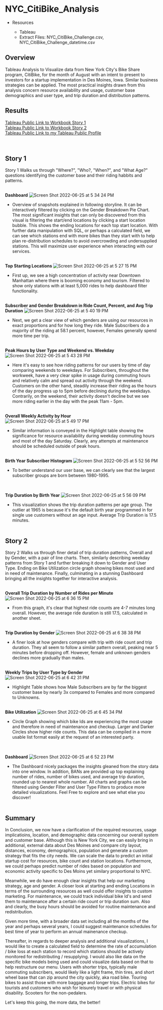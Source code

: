# NYC_CitiBike_Analysis

- Resources 

    - Tableau
    - Extract Files: NYC_CitiBike_Challenge.csv, NYC_CitiBike_Challenge_datetime.csv


## Overview

Tableau Analysis to Visualize data from New York City's Bike Share program, CitiBike, for the month of August with an intent to present to investors for a startup implementation in Des Moines, Iowa. Similar business strategies can be applied. The most practical insights drawn from this analysis concern resource availability and usage, customer base demographics and user type, and trip duration and distribution patterns.

## Results

[Tableau Public Link to Workbook Story 1](https://public.tableau.com/app/profile/marshall3619/viz/NYCCitiBikeAnalysis-DUStory1/Story1)<br>
[Tableau Public Link to Workbook Story 2](https://public.tableau.com/app/profile/marshall3619/viz/NYCCityBike-DUStory2/Story2)<br>
[Tableau Public Link to my Tableau Public Profile](https://public.tableau.com/app/profile/marshall3619#!/)<br>
<br/><br/>

## Story 1

Story 1 Walks us through "Where?", "Who?, "When?", and "What Age?" questions identifying the customer base and their riding habbits and patterns.
<br/><br/>

**Dashboard**
![Screen Shot 2022-06-25 at 5 34 24 PM](https://user-images.githubusercontent.com/100544761/175792353-337e2876-1d23-469d-8306-481a471bce77.png)
- Overview of snapshots explained in following storyline.  It can be interactively filtered by clicking on the Gender Breakdown Pie Chart.  The most significant insights that can only be discovered from this visual is filtering the start/end locations by clicking a start location bubble.  This shows the ending locations for each top start location.  With further data manipulation with SQL, or perhaps a calculated field, we can see which stations end with more bikes than they start with to help plan re-distribution schedules to avoid overcrowding and undersupplied stations.  This will maximize user experience when interacting with our services.
<br/><br/>

**Top Starting Locations**
![Screen Shot 2022-06-25 at 5 27 15 PM](https://user-images.githubusercontent.com/100544761/175792239-4d4b3c7a-8f4f-4985-9955-d9725d60bac1.png)
- First up, we see a high concentration of activity near Downtown Manhattan where there is booming economy and tourism.  Filtered to show only stations with at least 5,000 rides to help dashboard filter functionality.
<br/><br/>

**Subscriber and Gender Breakdown in Ride Count, Percent, and Avg Trip Duration**
![Screen Shot 2022-06-25 at 5 40 19 PM](https://user-images.githubusercontent.com/100544761/175792476-de1ae53c-907e-4590-bd30-aa8ce5000478.png)
- Next, we get a clear view of which genders are using our resources in exact proportions and for how long they ride.  Male Subscribers do a majority of the riding at 58.1 percent, however, Females generally spend more time per trip.
<br/><br/>

**Peak Hours by User Type and Weekend vs. Weekday**
![Screen Shot 2022-06-25 at 5 43 28 PM](https://user-images.githubusercontent.com/100544761/175792536-4460fbd4-26f0-489d-bad7-46d1f2778344.png)
- Here it's easy to see how riding patterns for our users by time of day comparing weekends to weekdays.  For Subscribers, throughout the workweek, have a very clear spike in usage during commuting hours and relatively calm and spread out activity through the weekend.  Customers on the other hand, steadily increase their riding as the hours of the day progress up to 5pm before declining during the weekdays.  Contrarily, on the weekend, their activity doesn't decline but we see more riding earlier in the day with the peak 11am - 5pm.
<br/><br/>

**Overall Weekly Activity by Hour** <br>
![Screen Shot 2022-06-25 at 5 49 17 PM](https://user-images.githubusercontent.com/100544761/175792633-7af08d4b-28ad-47c0-987c-54ff24e3f8a2.png)
- Similar information is conveyed in the Highlight table showing the significance for resource availability during weekday commuting hours and most of the day Saturday.  Clearly, any attempts at maintenance should be scheduled outside of peak hours.
<br/><br/>

**Birth Year Subscriber Histogram**
![Screen Shot 2022-06-25 at 5 52 56 PM](https://user-images.githubusercontent.com/100544761/175792685-64ec9eae-0640-4f76-9ec5-1dde3a83d6f8.png)
- To better understand our user base, we can clearly see that the largest subscriber groups are born between 1980-1995.  
<br/><br/>

**Trip Duration by Birth Year**
![Screen Shot 2022-06-25 at 5 56 09 PM](https://user-images.githubusercontent.com/100544761/175792752-443fa354-4d91-4eda-9bbc-402fae09b7eb.png)
- This visualization shows the trip duration patterns per age group.  The outlier at 1965 is because it's the default birth year programmed in for single use customers without an age input.  Average Trip Duration is 17.5 minutes.
<br/><br/>

## Story 2

Story 2 Walks us through finer detail of trip duration patterns, Overall and by Gender, with a pair of line charts.  Then, similarly describing weekday patterns from Story 1 and further breaking it down to Gender and User Type.  Ending on Bike Utilization circle graph showing bikes most used and in need of maintenance.  Finally, culminating in a stunning Dashboard bringing all the insights together for interactive analysis.
<br/><br/>

**Overall Trip Duration by Number of Rides per Minute**
![Screen Shot 2022-06-25 at 6 36 15 PM](https://user-images.githubusercontent.com/100544761/175793596-3bb4de7d-3592-4216-89f4-9b616a907c08.png)
- From this graph, it's clear that highest ride counts are 4-7 minutes long overall.  However, the average ride duration is still 17.5, calculated in another sheet.
<br/><br/>

**Trip Duration by Gender**
![Screen Shot 2022-06-25 at 6 38 38 PM](https://user-images.githubusercontent.com/100544761/175793648-568d3140-2c61-4876-8e7b-b06597f4c5f7.png)
- A finer look at how genders compare with trip with ride count and trip duration.  They all seem to follow a similar pattern overall, peaking near 5 minutes before dropping off. However, female and unknown genders declines more gradually than males.
<br/><br/>

**Weekly Trips by User Type by Gender**
![Screen Shot 2022-06-25 at 6 42 31 PM](https://user-images.githubusercontent.com/100544761/175793796-71927301-4214-45a6-8ebe-64e8fc65547b.png)
- Highlight Table shows how Male Subscribers are by far the biggest customer base by nearly 3x compared to Females and more compared to Unknowns.
<br/><br/>

**Bike Utilization**
![Screen Shot 2022-06-25 at 6 45 34 PM](https://user-images.githubusercontent.com/100544761/175793787-944332a1-6795-422d-82ca-b77310d80166.png)
- Circle Graph showing which bike Ids are experiencing the most usage and therefore in need of maintenance and checkup.  Larger and Darker Circles show higher ride counts.  This data can be compiled in a more usable list format easily at the request of an interested party.  
<br/><br/>

**Dashboard**
![Screen Shot 2022-06-25 at 6 52 23 PM](https://user-images.githubusercontent.com/100544761/175793924-ca775de9-2069-4a23-bbc5-79e221a2f133.png)
- The Dashboard nicely packages the insights gleaned from the story data into one window.  In addition, BANs are provided up top explaining number of rides, number of bikes used, and average trip duration, rounded up to nearest whole number.  All charts and graphs can be filtered using Gender Filter and User Type Filters to produce more detailed visualizations.  Feel Free to explore and see what else you discover!
<br/><br/>

## Summary
In Conclusion, we now have a clarification of the required resources, usage implicatioins, location, and demographic data concerning our overall system and customer base.  Although this is New York City, we can easily bring in additional, external data about Des Moines and compare city layout, distances, economy, demographics, population and generate a custom strategy that fits the city needs. We can scale the data to predict an initial startup cost for resources, bike count and station locations.  Furthermore, we could perhaps predict number of rides based on population and economic activity specific to Des Moins yet similary proportional to NYC.

Meanwhile, we do have enough clear insights that help our marketing strategy, age and gender.  A closer look at starting and ending Locations in terms of the surrounding resources as well could offer insights to custom marketing. For maintenance, we could track individual bike Id's and send them to maintenance after a certain ride count or trip duration sum.  Also and clearly, the busy hours should be avoided for routine maintenance and redistribution.  

Given more time, with a broader data set including all the months of the year and perhaps several years, I could suggest maintenance schedules for best time of year to perform an annual mainenance checkup.  

Thereafter, in regards to deeper analysis and additional visualizations, I would like to create a calculated field to determine the rate of accumulation / bike loss at each station to record which stations should be actively monitored for redistributing / resupplying.  I would also like data on the specific bike models being used and could visualize data based on that to help restructure our menu.  Users with shorter trips, typically male commuting subscribers, would likely like a light frame, thin tires, and short wheel base that can zip around the city quickly, aka road bike.  Touring bikes to assist those with more baggage and longer trips.  Electric bikes for tourists and customers who wish for leisurely travel or with physical disability.  Scooters for the non-pedalers.

Let's keep this going, the more data, the better!
